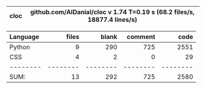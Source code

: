cloc|github.com/AlDanial/cloc v 1.74  T=0.19 s (68.2 files/s, 18877.4 lines/s)
--- | ---

Language|files|blank|comment|code
:-------|-------:|-------:|-------:|-------:
Python|9|290|725|2551
CSS|4|2|0|29
--------|--------|--------|--------|--------
SUM:|13|292|725|2580
